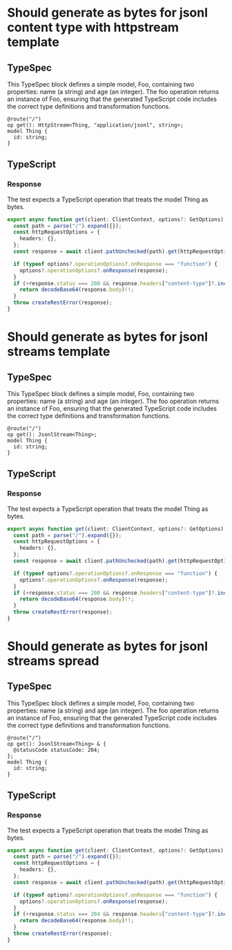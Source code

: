 # Should generate as bytes for jsonl content type with httpstream template

## TypeSpec

This TypeSpec block defines a simple model, Foo, containing two properties: name (a string) and age (an integer). The foo operation returns an instance of Foo, ensuring that the generated TypeScript code includes the correct type definitions and transformation functions.

```tsp
@route("/")
op get(): HttpStream<Thing, "application/jsonl", string>;
model Thing {
  id: string;
}
```

## TypeScript

### Response

The test expects a TypeScript operation that treats the model Thing as bytes.

```ts src/api/clientOperations.ts function get
export async function get(client: ClientContext, options?: GetOptions): Promise<Uint8Array> {
  const path = parse("/").expand({});
  const httpRequestOptions = {
    headers: {},
  };
  const response = await client.pathUnchecked(path).get(httpRequestOptions);

  if (typeof options?.operationOptions?.onResponse === "function") {
    options?.operationOptions?.onResponse(response);
  }
  if (+response.status === 200 && response.headers["content-type"]?.includes("application/jsonl")) {
    return decodeBase64(response.body)!!;
  }
  throw createRestError(response);
}
```

# Should generate as bytes for jsonl streams template

## TypeSpec

This TypeSpec block defines a simple model, Foo, containing two properties: name (a string) and age (an integer). The foo operation returns an instance of Foo, ensuring that the generated TypeScript code includes the correct type definitions and transformation functions.

```tsp
@route("/")
op get(): JsonlStream<Thing>;
model Thing {
  id: string;
}
```

## TypeScript

### Response

The test expects a TypeScript operation that treats the model Thing as bytes.

```ts src/api/clientOperations.ts function get
export async function get(client: ClientContext, options?: GetOptions): Promise<Uint8Array> {
  const path = parse("/").expand({});
  const httpRequestOptions = {
    headers: {},
  };
  const response = await client.pathUnchecked(path).get(httpRequestOptions);

  if (typeof options?.operationOptions?.onResponse === "function") {
    options?.operationOptions?.onResponse(response);
  }
  if (+response.status === 200 && response.headers["content-type"]?.includes("application/jsonl")) {
    return decodeBase64(response.body)!!;
  }
  throw createRestError(response);
}
```

# Should generate as bytes for jsonl streams spread

## TypeSpec

This TypeSpec block defines a simple model, Foo, containing two properties: name (a string) and age (an integer). The foo operation returns an instance of Foo, ensuring that the generated TypeScript code includes the correct type definitions and transformation functions.

```tsp
@route("/")
op get(): JsonlStream<Thing> & {
  @statusCode statusCode: 204;
};
model Thing {
  id: string;
}
```

## TypeScript

### Response

The test expects a TypeScript operation that treats the model Thing as bytes.

```ts src/api/clientOperations.ts function get
export async function get(client: ClientContext, options?: GetOptions): Promise<Uint8Array> {
  const path = parse("/").expand({});
  const httpRequestOptions = {
    headers: {},
  };
  const response = await client.pathUnchecked(path).get(httpRequestOptions);

  if (typeof options?.operationOptions?.onResponse === "function") {
    options?.operationOptions?.onResponse(response);
  }
  if (+response.status === 204 && response.headers["content-type"]?.includes("application/jsonl")) {
    return decodeBase64(response.body)!!;
  }
  throw createRestError(response);
}
```
